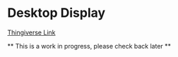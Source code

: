 # Desktop Display

[Thingiverse Link](http://www.thingiverse.com/thing:?)

** This is a work in progress, please check back later **